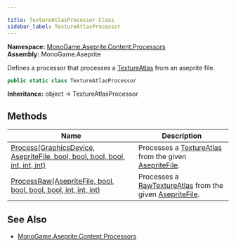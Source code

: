 ```yaml
---

title: TextureAtlasProcessor Class
sidebar_label: TextureAtlasProcessor
---
```

**Namespace:** [MonoGame.Aseprite.Content.Processors](../)  
**Assembly:** MonoGame.Aseprite

Defines a processor that processes a [TextureAtlas](../../../Sprites/TextureAtlas/) from an aseprite file.

```csharp
public static class TextureAtlasProcessor
```

**Inheritance:** object → TextureAtlasProcessor

## Methods

| Name                                                                                               | Description                                                                                                                              |
| -------------------------------------------------------------------------------------------------- | ---------------------------------------------------------------------------------------------------------------------------------------- |
| [Process(GraphicsDevice, AsepriteFile, bool, bool, bool, bool, int, int, int)](Methods/Process) | Processes a [TextureAtlas](../../../Sprites/TextureAtlas/) from the given [AsepriteFile](../../../AsepriteFile/).        |
| [ProcessRaw(AsepriteFile, bool, bool, bool, bool, int, int, int)](Methods/ProcessRaw)           | Processes a [RawTextureAtlas](../../../RawTypes/RawTextureAtlas/) from the given [AsepriteFile](../../../AsepriteFile/). |

## See Also

- [MonoGame.Aseprite.Content.Processors](../)


